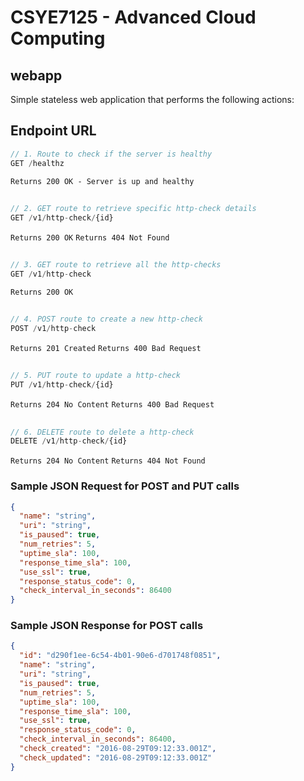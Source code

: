 # CSYE7125 - Advanced Cloud Computing
## webapp
Simple stateless web application that performs the following actions:
## Endpoint URL
```javascript
// 1. Route to check if the server is healthy
GET /healthz
```
``
Returns 200 OK - Server is up and healthy
``
##
```javascript
// 2. GET route to retrieve specific http-check details
GET /v1/http-check/{id}
```
``
Returns 200 OK
``
``
Returns 404 Not Found
``
##
```javascript
// 3. GET route to retrieve all the http-checks
GET /v1/http-check
```
``
Returns 200 OK
``
##
```javascript
// 4. POST route to create a new http-check
POST /v1/http-check
```
``
Returns 201 Created
``
``
Returns 400 Bad Request
``
##
```javascript
// 5. PUT route to update a http-check
PUT /v1/http-check/{id}
```
``
Returns 204 No Content
``
``
Returns 400 Bad Request
``
##
```javascript
// 6. DELETE route to delete a http-check
DELETE /v1/http-check/{id}
```
``
Returns 204 No Content
``
``
Returns 404 Not Found
``
### Sample JSON Request for POST and PUT calls
```json
{
  "name": "string",
  "uri": "string",
  "is_paused": true,
  "num_retries": 5,
  "uptime_sla": 100,
  "response_time_sla": 100,
  "use_ssl": true,
  "response_status_code": 0,
  "check_interval_in_seconds": 86400
}
```

### Sample JSON Response for POST calls
```json
{
  "id": "d290f1ee-6c54-4b01-90e6-d701748f0851",
  "name": "string",
  "uri": "string",
  "is_paused": true,
  "num_retries": 5,
  "uptime_sla": 100,
  "response_time_sla": 100,
  "use_ssl": true,
  "response_status_code": 0,
  "check_interval_in_seconds": 86400,
  "check_created": "2016-08-29T09:12:33.001Z",
  "check_updated": "2016-08-29T09:12:33.001Z"
}
```